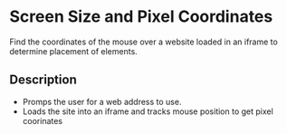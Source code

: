 # Screen Size and Pixel Coordinates

Find the coordinates of the mouse over a website loaded in an iframe to determine placement of elements.

## Description

* Promps the user for a web address to use.
* Loads the site into an iframe and tracks mouse position to get pixel coorinates
